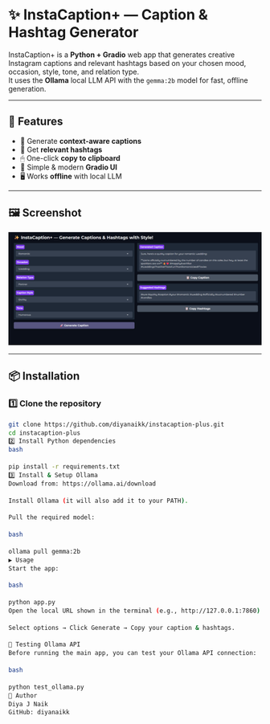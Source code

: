 # ✨ InstaCaption+ — Caption & Hashtag Generator

InstaCaption+ is a **Python + Gradio** web app that generates creative Instagram captions and relevant hashtags based on your chosen mood, occasion, style, tone, and relation type.  
It uses the **Ollama** local LLM API with the `gemma:2b` model for fast, offline generation.

---

## 🚀 Features
- 🎯 Generate **context-aware captions**
- 🔖 Get **relevant hashtags**
- 🖱 One-click **copy to clipboard**
- 🎨 Simple & modern **Gradio UI**
- 🖥 Works **offline** with local LLM

---

## 🖼 Screenshot
![InstaCaption+ Screenshot](assets/screenshot.png)

---

## 📦 Installation

### 1️⃣ Clone the repository
```bash
git clone https://github.com/diyanaikk/instacaption-plus.git
cd instacaption-plus
2️⃣ Install Python dependencies
bash

pip install -r requirements.txt
3️⃣ Install & Setup Ollama
Download from: https://ollama.ai/download

Install Ollama (it will also add it to your PATH).

Pull the required model:

bash

ollama pull gemma:2b
▶ Usage
Start the app:

bash

python app.py
Open the local URL shown in the terminal (e.g., http://127.0.0.1:7860).

Select options → Click Generate → Copy your caption & hashtags.

🧪 Testing Ollama API
Before running the main app, you can test your Ollama API connection:

bash

python test_ollama.py
👤 Author
Diya J Naik
GitHub: diyanaikk